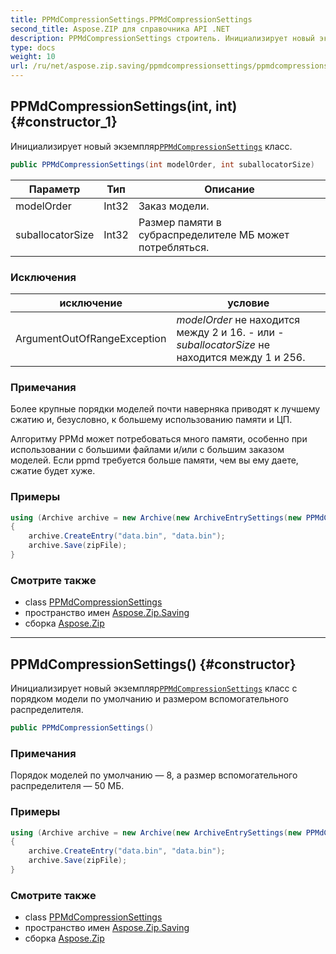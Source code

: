 ```yaml
---
title: PPMdCompressionSettings.PPMdCompressionSettings
second_title: Aspose.ZIP для справочника API .NET
description: PPMdCompressionSettings строитель. Инициализирует новый экземплярPPMdCompressionSettings класс.
type: docs
weight: 10
url: /ru/net/aspose.zip.saving/ppmdcompressionsettings/ppmdcompressionsettings/
---
```

## PPMdCompressionSettings(int, int) {#constructor_1}

Инициализирует новый экземпляр[`PPMdCompressionSettings`](../) класс.

```csharp
public PPMdCompressionSettings(int modelOrder, int suballocatorSize)
```

| Параметр | Тип | Описание |
| --- | --- | --- |
| modelOrder | Int32 | Заказ модели. |
| suballocatorSize | Int32 | Размер памяти в субраспределителе МБ может потребляться. |

### Исключения

| исключение | условие |
| --- | --- |
| ArgumentOutOfRangeException | *modelOrder* не находится между 2 и 16. - или -*suballocatorSize* не находится между 1 и 256. |

### Примечания

Более крупные порядки моделей почти наверняка приводят к лучшему сжатию и, безусловно, к большему использованию памяти и ЦП.

Алгоритму PPMd может потребоваться много памяти, особенно при использовании с большими файлами и/или с большим заказом моделей. Если ppmd требуется больше памяти, чем вы ему даете, сжатие будет хуже.

### Примеры

```csharp
using (Archive archive = new Archive(new ArchiveEntrySettings(new PPMdCompressionSettings(4, 10))))
{
    archive.CreateEntry("data.bin", "data.bin");                   
    archive.Save(zipFile);
}
```

### Смотрите также

* class [PPMdCompressionSettings](../)
* пространство имен [Aspose.Zip.Saving](../../ppmdcompressionsettings/)
* сборка [Aspose.Zip](../../../)

---

## PPMdCompressionSettings() {#constructor}

Инициализирует новый экземпляр[`PPMdCompressionSettings`](../) класс с порядком модели по умолчанию и размером вспомогательного распределителя.

```csharp
public PPMdCompressionSettings()
```

### Примечания

Порядок моделей по умолчанию — 8, а размер вспомогательного распределителя — 50 МБ.

### Примеры

```csharp
using (Archive archive = new Archive(new ArchiveEntrySettings(new PPMdCompressionSettings())))
{
    archive.CreateEntry("data.bin", "data.bin");                   
    archive.Save(zipFile);
}
```

### Смотрите также

* class [PPMdCompressionSettings](../)
* пространство имен [Aspose.Zip.Saving](../../ppmdcompressionsettings/)
* сборка [Aspose.Zip](../../../)


